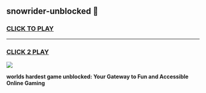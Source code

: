 
## snowrider-unblocked 👋
<h3>
<a href="https://premium.freeplayer.one?title=snowrider-unblocked&ref=14F">CLICK TO PLAY</a></h3>
<hr>

<h3>
<a href="https://premium.freeplayer.one?title=snowrider-unblocked&ref=14F">CLICK 2 PLAY</a>
  
</h3>

<a href="https://premium.freeplayer.one?title=snowrider-unblocked&ref=12F/"><img src="https://clearcache.store/games.png"></a>


**worlds hardest game unblocked: Your Gateway to Fun and Accessible Online Gaming**
